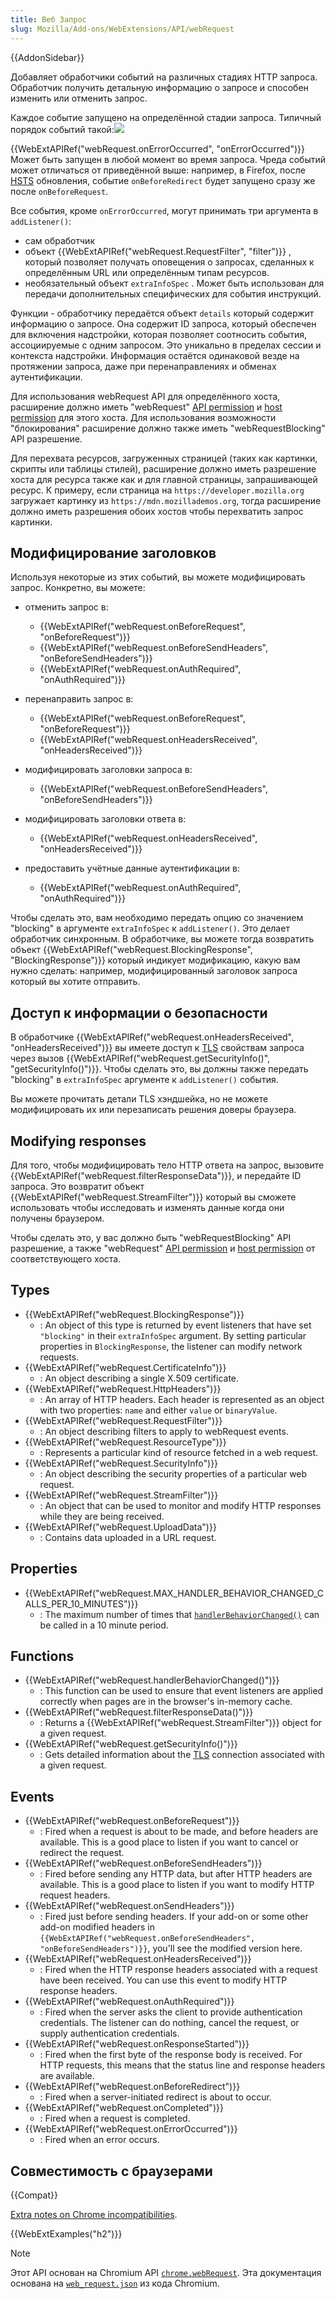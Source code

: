 ```yaml
---
title: Веб Запрос
slug: Mozilla/Add-ons/WebExtensions/API/webRequest
---
```


{{AddonSidebar}}

Добавляет обработчики событий на различных стадиях HTTP запроса. Обработчик получить детальную информацию о запросе и способен изменить или отменить запрос.

Каждое событие запущено на определённой стадии запроса. Типичный порядок событий такой:![](webrequest-flow.png)

{{WebExtAPIRef("webRequest.onErrorOccurred", "onErrorOccurred")}} Может быть запущен в любой момент во время запроса. Чреда событий может отличаться от приведённой выше: например, в Firefox, после [HSTS](/ru/docs/Web/HTTP/Headers/Strict-Transport-Security) обновления, событие `onBeforeRedirect` будет запущено сразу же после `onBeforeRequest`.

Все события, кроме `onErrorOccurred`, могут принимать три аргумента в `addListener()`:

- сам обработчик
- объект {{WebExtAPIRef("webRequest.RequestFilter", "filter")}} , который позволяет получать оповещения о запросах, сделанных к определённым URL или определённым типам ресурсов.
- необязательный объект `extraInfoSpec` . Может быть использован для передачи дополнительных специфических для события инструкций.

Функции - обработчику передаётся объект `details` который содержит информацию о запросе. Она содержит ID запроса, который обеспечен для включения надстройки, которая позволяет соотносить события, ассоциируемые с одним запросом. Это уникально в пределах сессии и контекста надстройки. Информация остаётся одинаковой везде на протяжении запроса, даже при перенаправлениях и обменах аутентификации.

Для использования webRequest API для определённого хоста, расширение должно иметь "webRequest" [API permission](/en-US/docs/Mozilla/Add-ons/WebExtensions/manifest.json/permissions#api_permissions) и [host permission](/en-US/docs/Mozilla/Add-ons/WebExtensions/manifest.json/permissions#host_permissions) для этого хоста. Для использования возможности "блокирования" расширение должно также иметь "webRequestBlocking" API разрешение.

Для перехвата ресурсов, загруженных страницей (таких как картинки, скрипты или таблицы стилей), расширение должно иметь разрешение хоста для ресурса также как и для главной страницы, запрашивающей ресурс. К примеру, если страница на `https://developer.mozilla.org` загружает картинку из `https://mdn.mozillademos.org`, тогда расширение должно иметь разрешения обоих хостов чтобы перехватить запрос картинки.

## Модифицирование заголовков

Используя некоторые из этих событий, вы можете модифицировать запрос. Конкретно, вы можете:

- отменить запрос в:

  - {{WebExtAPIRef("webRequest.onBeforeRequest", "onBeforeRequest")}}
  - {{WebExtAPIRef("webRequest.onBeforeSendHeaders", "onBeforeSendHeaders")}}
  - {{WebExtAPIRef("webRequest.onAuthRequired", "onAuthRequired")}}

- перенаправить запрос в:

  - {{WebExtAPIRef("webRequest.onBeforeRequest", "onBeforeRequest")}}
  - {{WebExtAPIRef("webRequest.onHeadersReceived", "onHeadersReceived")}}

- модифицировать заголовки запроса в:

  - {{WebExtAPIRef("webRequest.onBeforeSendHeaders", "onBeforeSendHeaders")}}

- модифицировать заголовки ответа в:

  - {{WebExtAPIRef("webRequest.onHeadersReceived", "onHeadersReceived")}}

- предоставить учётные данные аутентификации в:

  - {{WebExtAPIRef("webRequest.onAuthRequired", "onAuthRequired")}}

Чтобы сделать это, вам необходимо передать опцию со значением "blocking" в аргументе `extraInfoSpec` к `addListener()`. Это делает обработчик синхронным. В обработчике, вы можете тогда возвратить объект {{WebExtAPIRef("webRequest.BlockingResponse", "BlockingResponse")}} который индикует модификацию, какую вам нужно сделать: например, модифицированный заголовок запроса который вы хотите отправить.

## Доступ к информации о безопасности

В обработчике {{WebExtAPIRef("webRequest.onHeadersReceived", "onHeadersReceived")}} вы имеете доступ к [TLS](/ru/docs/Glossary/TLS) свойствам запроса через вызов {{WebExtAPIRef("webRequest.getSecurityInfo()", "getSecurityInfo()")}}. Чтобы сделать это, вы должны также передать "blocking" в `extraInfoSpec` аргументе к `addListener()` события.

Вы можете прочитать детали TLS хэндшейка, но не можете модифицировать их или перезаписать решения доверы браузера.

## Modifying responses

Для того, чтобы модифицировать тело HTTP ответа на запрос, вызовите {{WebExtAPIRef("webRequest.filterResponseData")}}, и передайте ID запроса. Это возвратит объект {{WebExtAPIRef("webRequest.StreamFilter")}} который вы сможете использовать чтобы исследовать и изменять данные когда они получены браузером.

Чтобы сделать это, у вас должно быть "webRequestBlocking" API разрешение, а также "webRequest" [API permission](/en-US/docs/Mozilla/Add-ons/WebExtensions/manifest.json/permissions#api_permissions) и [host permission](/en-US/docs/Mozilla/Add-ons/WebExtensions/manifest.json/permissions#host_permissions) от соответствующего хоста.

## Types

- {{WebExtAPIRef("webRequest.BlockingResponse")}}
  - : An object of this type is returned by event listeners that have set `"blocking"` in their `extraInfoSpec` argument. By setting particular properties in `BlockingResponse`, the listener can modify network requests.
- {{WebExtAPIRef("webRequest.CertificateInfo")}}
  - : An object describing a single X.509 certificate.
- {{WebExtAPIRef("webRequest.HttpHeaders")}}
  - : An array of HTTP headers. Each header is represented as an object with two properties: `name` and either `value` or `binaryValue`.
- {{WebExtAPIRef("webRequest.RequestFilter")}}
  - : An object describing filters to apply to webRequest events.
- {{WebExtAPIRef("webRequest.ResourceType")}}
  - : Represents a particular kind of resource fetched in a web request.
- {{WebExtAPIRef("webRequest.SecurityInfo")}}
  - : An object describing the security properties of a particular web request.
- {{WebExtAPIRef("webRequest.StreamFilter")}}
  - : An object that can be used to monitor and modify HTTP responses while they are being received.
- {{WebExtAPIRef("webRequest.UploadData")}}
  - : Contains data uploaded in a URL request.

## Properties

- {{WebExtAPIRef("webRequest.MAX_HANDLER_BEHAVIOR_CHANGED_CALLS_PER_10_MINUTES")}}
  - : The maximum number of times that [`handlerBehaviorChanged()`](/ru/docs/Mozilla/Add-ons/WebExtensions/API/WebRequest/handlerBehaviorChanged) can be called in a 10 minute period.

## Functions

- {{WebExtAPIRef("webRequest.handlerBehaviorChanged()")}}
  - : This function can be used to ensure that event listeners are applied correctly when pages are in the browser's in-memory cache.
- {{WebExtAPIRef("webRequest.filterResponseData()")}}
  - : Returns a {{WebExtAPIRef("webRequest.StreamFilter")}} object for a given request.
- {{WebExtAPIRef("webRequest.getSecurityInfo()")}}
  - : Gets detailed information about the [TLS](/ru/docs/Glossary/TLS) connection associated with a given request.

## Events

- {{WebExtAPIRef("webRequest.onBeforeRequest")}}
  - : Fired when a request is about to be made, and before headers are available. This is a good place to listen if you want to cancel or redirect the request.
- {{WebExtAPIRef("webRequest.onBeforeSendHeaders")}}
  - : Fired before sending any HTTP data, but after HTTP headers are available. This is a good place to listen if you want to modify HTTP request headers.
- {{WebExtAPIRef("webRequest.onSendHeaders")}}
  - : Fired just before sending headers. If your add-on or some other add-on modified headers in `{{WebExtAPIRef("webRequest.onBeforeSendHeaders", "onBeforeSendHeaders")}}`, you'll see the modified version here.
- {{WebExtAPIRef("webRequest.onHeadersReceived")}}
  - : Fired when the HTTP response headers associated with a request have been received. You can use this event to modify HTTP response headers.
- {{WebExtAPIRef("webRequest.onAuthRequired")}}
  - : Fired when the server asks the client to provide authentication credentials. The listener can do nothing, cancel the request, or supply authentication credentials.
- {{WebExtAPIRef("webRequest.onResponseStarted")}}
  - : Fired when the first byte of the response body is received. For HTTP requests, this means that the status line and response headers are available.
- {{WebExtAPIRef("webRequest.onBeforeRedirect")}}
  - : Fired when a server-initiated redirect is about to occur.
- {{WebExtAPIRef("webRequest.onCompleted")}}
  - : Fired when a request is completed.
- {{WebExtAPIRef("webRequest.onErrorOccurred")}}
  - : Fired when an error occurs.

## Совместимость с браузерами

{{Compat}}

[Extra notes on Chrome incompatibilities](/ru/docs/Mozilla/Add-ons/WebExtensions/Chrome_incompatibilities#webrequest_incompatibilities).

{{WebExtExamples("h2")}}

> [!NOTE]
> Этот API основан на Chromium API [`chrome.webRequest`](https://developer.chrome.com/docs/extensions/reference/api/webRequest). Эта документация основана на [`web_request.json`](https://chromium.googlesource.com/chromium/src/+/master/extensions/common/api/web_request.json) из кода Chromium.

<!--
// Copyright 2015 The Chromium Authors. All rights reserved.
//
// Redistribution and use in source and binary forms, with or without
// modification, are permitted provided that the following conditions are
// met:
//
//    * Redistributions of source code must retain the above copyright
// notice, this list of conditions and the following disclaimer.
//    * Redistributions in binary form must reproduce the above
// copyright notice, this list of conditions and the following disclaimer
// in the documentation and/or other materials provided with the
// distribution.
//    * Neither the name of Google Inc. nor the names of its
// contributors may be used to endorse or promote products derived from
// this software without specific prior written permission.
//
// THIS SOFTWARE IS PROVIDED BY THE COPYRIGHT HOLDERS AND CONTRIBUTORS
// "AS IS" AND ANY EXPRESS OR IMPLIED WARRANTIES, INCLUDING, BUT NOT
// LIMITED TO, THE IMPLIED WARRANTIES OF MERCHANTABILITY AND FITNESS FOR
// A PARTICULAR PURPOSE ARE DISCLAIMED. IN NO EVENT SHALL THE COPYRIGHT
// OWNER OR CONTRIBUTORS BE LIABLE FOR ANY DIRECT, INDIRECT, INCIDENTAL,
// SPECIAL, EXEMPLARY, OR CONSEQUENTIAL DAMAGES (INCLUDING, BUT NOT
// LIMITED TO, PROCUREMENT OF SUBSTITUTE GOODS OR SERVICES; LOSS OF USE,
// DATA, OR PROFITS; OR BUSINESS INTERRUPTION) HOWEVER CAUSED AND ON ANY
// THEORY OF LIABILITY, WHETHER IN CONTRACT, STRICT LIABILITY, OR TORT
// (INCLUDING NEGLIGENCE OR OTHERWISE) ARISING IN ANY WAY OUT OF THE USE
// OF THIS SOFTWARE, EVEN IF ADVISED OF THE POSSIBILITY OF SUCH DAMAGE.
-->
